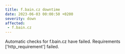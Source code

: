 ```yaml
---
title: f.bain.cz downtime
date: 2023-06-03 00:00:50 +0200
severity: down
affected:
 - f.bain.cz
---
```

Automatic checks for f.bain.cz have failed. Requirements ['http_requirement'] failed.
